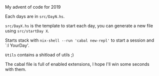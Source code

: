 My advent of code for 2019

Each days are in `src/DayN.hs`.

`src/DayX.hs` is the template to start each day, you can generate a new file using `src/startDay X`.

Starts stack with `nix-shell --run 'cabal new-repl'` to start a session and `:l YourDay'.

`Utils` contains a shitload of utils ;)

The cabal file is full of enabled extensions, I hope I'll win some seconds with them.

